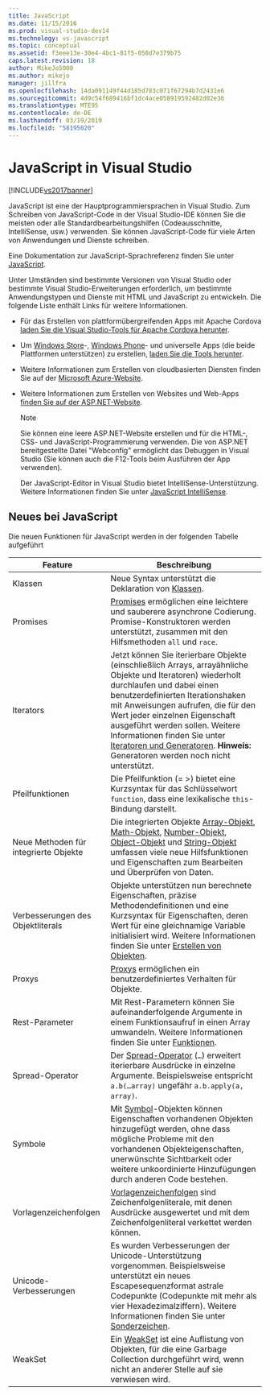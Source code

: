 ```yaml
---
title: JavaScript
ms.date: 11/15/2016
ms.prod: visual-studio-dev14
ms.technology: vs-javascript
ms.topic: conceptual
ms.assetid: f3eee13e-30e4-4bc1-81f5-058d7e379b75
caps.latest.revision: 18
author: MikeJo5000
ms.author: mikejo
manager: jillfra
ms.openlocfilehash: 14da091149f44d185d783c071f67294b7d2431e6
ms.sourcegitcommit: 4d9c54f689416bf1dc4ace058919592482d02e36
ms.translationtype: MTE95
ms.contentlocale: de-DE
ms.lasthandoff: 03/19/2019
ms.locfileid: "58195020"
---
```

# <a name="javascript-in-visual-studio"></a>JavaScript in Visual Studio
[!INCLUDE[vs2017banner](../includes/vs2017banner.md)]

JavaScript ist eine der Hauptprogrammiersprachen in Visual Studio. Zum Schreiben von JavaScript-Code in der Visual Studio-IDE können Sie die meisten oder alle Standardbearbeitungshilfen (Codeausschnitte, IntelliSense, usw.) verwenden. Sie können JavaScript-Code für viele Arten von Anwendungen und Dienste schreiben.

 Eine Dokumentation zur JavaScript-Sprachreferenz finden Sie unter [JavaScript](http://msdn.microsoft.com/library/d1et7k7c\(v=vs.94\).aspx).

 Unter Umständen sind bestimmte Versionen von Visual Studio oder bestimmte Visual Studio-Erweiterungen erforderlich, um bestimmte Anwendungstypen und Dienste mit HTML und JavaScript zu entwickeln. Die folgende Liste enthält Links für weitere Informationen.

- Für das Erstellen von plattformübergreifenden Apps mit Apache Cordova [laden Sie die Visual Studio-Tools für Apache Cordova herunter](http://go.microsoft.com/fwlink/p/?LinkId=397606).

- Um [Windows Store](http://dev.windows.com/develop)-, [Windows Phone](http://dev.windows.com/develop)- und universelle Apps (die beide Plattformen unterstützen) zu erstellen, [laden Sie die Tools herunter](https://developer.microsoft.com/windows/downloads).

- Weitere Informationen zum Erstellen von cloudbasierten Diensten finden Sie auf der [Microsoft Azure-Website](http://azure.microsoft.com/documentation/).

- Weitere Informationen zum Erstellen von Websites und Web-Apps [finden Sie auf der ASP.NET-Website](http://www.asp.net/get-started/websites).

  > [!NOTE]
  >  Sie können eine leere ASP.NET-Website erstellen und für die HTML-, CSS- und JavaScript-Programmierung verwenden. Die von ASP.NET bereitgestellte Datei "Webconfig" ermöglicht das Debuggen in Visual Studio (Sie können auch die F12-Tools beim Ausführen der App verwenden).

  Der JavaScript-Editor in Visual Studio bietet IntelliSense-Unterstützung. Weitere Informationen finden Sie unter [JavaScript IntelliSense](../ide/javascript-intellisense.md).

## <a name="whats-new-in-javascript"></a>Neues bei JavaScript
 Die neuen Funktionen für JavaScript werden in der folgenden Tabelle aufgeführt

|Feature|Beschreibung|
|-------------|-----------------|
|Klassen|Neue Syntax unterstützt die Deklaration von [Klassen](https://developer.mozilla.org/docs/Web/JavaScript/Reference/Statements/class).|
|Promises|[Promises](https://developer.mozilla.org/docs/Web/JavaScript/Reference/Global_Objects/Promise) ermöglichen eine leichtere und sauberere asynchrone Codierung. Promise-Konstruktoren werden unterstützt, zusammen mit den Hilfsmethoden `all` und `race`.|
|Iterators|Jetzt können Sie iterierbare Objekte (einschließlich Arrays, arrayähnliche Objekte und Iteratoren) wiederholt durchlaufen und dabei einen benutzerdefinierten Iterationshaken mit Anweisungen aufrufen, die für den Wert jeder einzelnen Eigenschaft ausgeführt werden sollen. Weitere Informationen finden Sie unter [Iteratoren und Generatoren](https://developer.mozilla.org/docs/Web/JavaScript/Guide/Iterators_and_Generators). **Hinweis:** Generatoren werden noch nicht unterstützt.|
|Pfeilfunktionen|Die Pfeilfunktion (= >) bietet eine Kurzsyntax für das Schlüsselwort `function`, dass eine lexikalische `this`-Bindung darstellt.|
|Neue Methoden für integrierte Objekte|Die integrierten Objekte [Array-Objekt](https://developer.mozilla.org/docs/Web/JavaScript/Reference/Global_Objects/Array), [Math-Objekt](https://developer.mozilla.org/docs/Web/JavaScript/Reference/Global_Objects/Math), [Number-Objekt](https://developer.mozilla.org/docs/Web/JavaScript/Reference/Global_Objects/Number), [Object-Objekt](https://developer.mozilla.org/docs/Web/JavaScript/Reference/Global_Objects/Object) und [String-Objekt](https://developer.mozilla.org/docs/Web/JavaScript/Reference/Global_Objects/String) umfassen viele neue Hilfsfunktionen und Eigenschaften zum Bearbeiten und Überprüfen von Daten.|
|Verbesserungen des Objektliterals|Objekte unterstützen nun berechnete Eigenschaften, präzise Methodendefinitionen und eine Kurzsyntax für Eigenschaften, deren Wert für eine gleichnamige Variable initialisiert wird. Weitere Informationen finden Sie unter [Erstellen von Objekten](https://developer.mozilla.org/docs/Web/JavaScript/Reference/Global_Objects/Object).|
|Proxys|[Proxys](https://developer.mozilla.org/docs/Web/JavaScript/Reference/Global_Objects/Proxy) ermöglichen ein benutzerdefiniertes Verhalten für Objekte.|
|Rest-Parameter|Mit Rest-Parametern können Sie aufeinanderfolgende Argumente in einem Funktionsaufruf in einen Array umwandeln. Weitere Informationen finden Sie unter [Funktionen](https://developer.mozilla.org/docs/Web/JavaScript/Reference/Global_Objects/Function).|
|Spread-Operator|Der [Spread-Operator](https://developer.mozilla.org/docs/Web/JavaScript/Reference/Operators/Spread_operator) (`…`) erweitert iterierbare Ausdrücke in einzelne Argumente. Beispielsweise entspricht `a.b(…array)` ungefähr `a.b.apply(a, array)`.|
|Symbole|Mit [Symbol](https://developer.mozilla.org/docs/Web/JavaScript/Reference/Global_Objects/Symbol)-Objekten können Eigenschaften vorhandenen Objekten hinzugefügt werden, ohne dass mögliche Probleme mit den vorhandenen Objekteigenschaften, unerwünschte Sichtbarkeit oder weitere unkoordinierte Hinzufügungen durch anderen Code bestehen.|
|Vorlagenzeichenfolgen|[Vorlagenzeichenfolgen](https://developer.mozilla.org/docs/Web/JavaScript/Reference/Template_literals) sind Zeichenfolgenliterale, mit denen Ausdrücke ausgewertet und mit dem Zeichenfolgenliteral verkettet werden können.|
|Unicode-Verbesserungen|Es wurden Verbesserungen der Unicode-Unterstützung vorgenommen. Beispielsweise unterstützt ein neues Escapesequenzformat astrale Codepunkte (Codepunkte mit mehr als vier Hexadezimalziffern). Weitere Informationen finden Sie unter [Sonderzeichen](https://developer.mozilla.org/docs/Web/JavaScript/Guide/Regular_Expressions#Types_of_special_characters).|
|WeakSet|Ein [WeakSet](https://developer.mozilla.org/docs/Web/JavaScript/Reference/Global_Objects/WeakSet) ist eine Auflistung von Objekten, für die eine Garbage Collection durchgeführt wird, wenn nicht an anderer Stelle auf sie verwiesen wird.|
